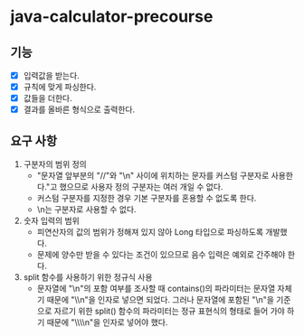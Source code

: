 # java-calculator-precourse

## 기능
* [x] 입력값을 받는다.
* [x] 규칙에 맞게 파싱한다.
* [x] 값들을 더한다.
* [x] 결과를 올바른 형식으로 출력한다.

## 요구 사항
1. 구분자의 범위 정의 <br>
   * "문자열 앞부분의 "//"와 "\n" 사이에 위치하는 문자를 커스텀 구분자로 사용한다."고 했으므로 사용자 정의 구분자는 여러 개일 수 없다.
   * 커스텀 구분자를 지정한 경우 기본 구분자를 혼용할 수 없도록 한다.
   * \n는 구분자로 사용할 수 없다.
2. 숫자 입력의 범위 <br>
   * 피연산자의 값의 범위가 정해져 있지 않아 Long 타입으로 파싱하도록 개발했다.
   * 문제에 양수만 받을 수 있다는 조건이 있으므로 음수 입력은 예외로 간주해야 한다.
3. split 함수를 사용하기 위한 정규식 사용 <br>
   * 문자열에 "\n"의 포함 여부를 조사할 때 contains()의 파라미터는 문자열 자체기 때문에 "\\\\n"을 인자로 넣으면 되었다. 그러나 문자열에 포함된 "\n"을 기준으로 자르기 위한 split() 함수의 파라미터는 정규 표현식의 형태로 들어 가야 하기 때문에 "\\\\\\\\n"을 인자로 넣어야 했다.